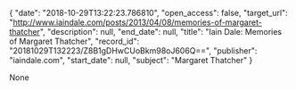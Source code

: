 {
  "date": "2018-10-29T13:22:23.786810", 
  "open_access": false, 
  "target_url": "http://www.iaindale.com/posts/2013/04/08/memories-of-margaret-thatcher", 
  "description": null, 
  "end_date": null, 
  "title": "Iain Dale: Memories of Margaret Thatcher", 
  "record_id": "20181029T132223/Z8B1gDHwCUoBkm98oJ606Q==", 
  "publisher": "iaindale.com", 
  "start_date": null, 
  "subject": "Margaret Thatcher"
}

None